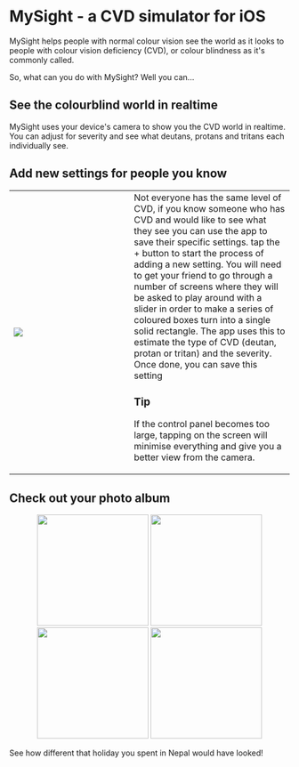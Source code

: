 # MySight - a CVD simulator for iOS

MySight helps people with normal colour vision see the world as it looks to people with colour vision deficiency (CVD), or colour blindness as it's commonly called.

So, what can you do with MySight? Well you can...

## See the colourblind world in realtime
MySight uses your device's camera to show you the CVD world in realtime. You can adjust for severity and see what deutans, protans and tritans each individually see.

## Add new settings for people you know
<div>
<table border="0" cellspacing="0" cellpadding="0" vertical-align="top">
  <tr>
    <td width="200">
      <img align="left" src="https://user-images.githubusercontent.com/14868432/151152096-e185cebb-24e6-4e9a-a9ae-f25adc5d71f9.png">
    </td>
    <td>Not everyone has the same level of CVD, if you know someone who has CVD and would like to see what they see you can use the app to save their specific settings. tap the + button to start the process of adding a new setting. You will need to get your friend to go through a number of screens where they will be asked to play around with a slider in order to make a series of coloured boxes turn into a single solid rectangle. The app uses this to estimate the type of CVD (deutan, protan or tritan) and the severity. Once done, you can save this setting 

### Tip
If the control panel becomes too large, tapping on the screen will minimise everything and give you a better view from the camera.
    </td>
  </tr>
</table>
</div>


  
## Check out your photo album
<p align="center">
  <img width=200 src="https://user-images.githubusercontent.com/14868432/151152176-ee9affd0-04ab-4640-94ca-b7a5936a84cd.png">
  <img width=200 src="https://user-images.githubusercontent.com/14868432/151152182-11086e52-7ca4-4496-9f9f-e7cb5a32e639.png">
  <img width=200 src="https://user-images.githubusercontent.com/14868432/151152192-24dcac59-4e00-413e-b1fe-9fe7d87614e9.png">
  <img width=200 src="https://user-images.githubusercontent.com/14868432/151152201-1ed5d96e-2234-4ec3-8367-32767ef6ca20.png">
</p>

See how different that holiday you spent in Nepal would have looked!



